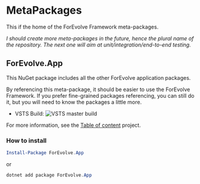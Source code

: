 # MetaPackages

This if the home of the ForEvolve Framework meta-packages.

_I should create more meta-packages in the future, hence the plural name of the repository. The next one will aim at unit/integration/end-to-end testing._

## ForEvolve.App

This NuGet package includes all the other ForEvolve application packages.

By referencing this meta-package, it should be easier to use the ForEvolve Framework.
If you prefer fine-grained packages referencing, you can still do it, but you will need to know the packages a little more.

-   VSTS Build: ![VSTS master build](https://forevolve.visualstudio.com/_apis/public/build/definitions/fdc5922a-3dc1-4827-97a6-0f622b2fd497/34/badge)

For more information, see the [Table of content](https://github.com/ForEvolve/Toc) project.

### How to install

```powershell
Install-Package ForEvolve.App
```

or

```powershell
dotnet add package ForEvolve.App
```
